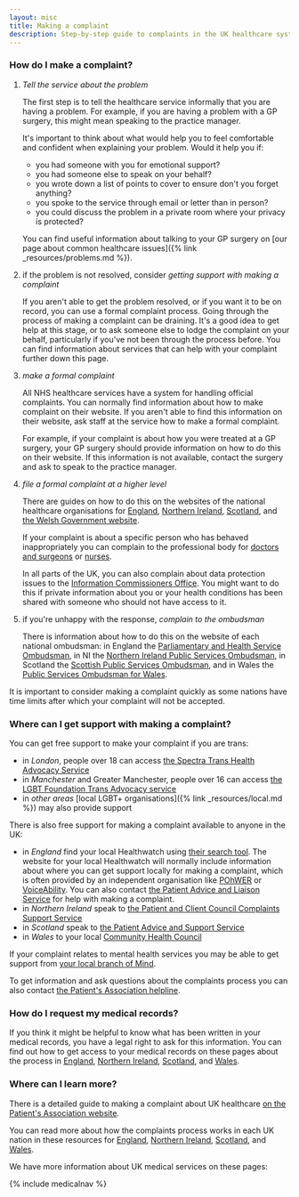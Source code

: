 ```yaml
---
layout: misc
title: Making a complaint
description: Step-by-step guide to complaints in the UK healthcare system
---
```


### How do I make a complaint?

1.  *Tell the service about the problem*

    The first step is to tell the healthcare service informally that you are having a problem. For example, if you are having a problem with a GP surgery, this might mean speaking to the practice manager. 

    It's important to think about what would help you to feel comfortable and confident when explaining your problem. Would it help you if:

    - you had someone with you for emotional support?
    - you had someone else to speak on your behalf? 
    - you wrote down a list of points to cover to ensure don't you forget anything?
    - you spoke to the service through email or letter than in person?
    - you could discuss the problem in a private room where your privacy is protected?
    
    You can find useful information about talking to your GP surgery on [our page about common healthcare issues]({% link _resources/problems.md %}).

2.  if the problem is not resolved, consider *getting support with making a complaint*

    If you aren't able to get the problem resolved, or if you want it to be on record, you can use a formal complaint process. Going through the process of making a complaint can be draining. It's a good idea to get help at this stage, or to ask someone else to lodge the complaint on your behalf, particularly if you've not been through the process before. You can find information about services that can help with your complaint further down this page. 

3.  *make a formal complaint*

    All NHS healthcare services have a system for handling official complaints. You can normally find information about how to make complaint on their website. If you aren't able to find this information on their website, ask staff at the service how to make a formal complaint.

    For example, if your complaint is about how you were treated at a GP surgery, your GP surgery should provide information on how to do this on their website. If this information is not available, contact the surgery and ask to speak to the practice manager.

4.  *file a formal complaint at a higher level*

    There are guides on how to do this on the websites of the national healthcare organisations for [England](https://www.england.nhs.uk/contact-us/complaint/complaining-to-nhse/), [Northern Ireland](https://www.nidirect.gov.uk/articles/raising-concern-or-making-complaint-about-health-services), [Scotland](https://www.nhsinform.scot/care-support-and-rights/health-rights/feedback-and-complaints/feedback-complaints-and-your-rights), and [the Welsh Government website](https://www.gov.wales/nhs-wales-complaints-and-concerns-putting-things-right). 
    
    If your complaint is about a specific person who has behaved inappropriately you can complain to the professional body for [doctors and surgeons](https://www.gmc-uk.org/concerns/information-for-patients/local-help-services) or [nurses](https://www.nmc.org.uk/concerns-nurses-midwives/support-for-patients-families-and-public/).

    In all parts of the UK, you can also complain about data protection issues to the [Information Commissioners Office](https://ico.org.uk/make-a-complaint/data-protection-complaints/). You might want to do this if private information about you or your health conditions has been shared with someone who should not have access to it.

5.  if you're unhappy with the response, *complain to the ombudsman*

    There is information about how to do this on the website of each national ombudsman: in England the [Parliamentary and Health Service Ombudsman](https://www.ombudsman.org.uk/making-complaint), in NI the [Northern Ireland Public Services Ombudsman](https://nipso.org.uk/nipso/making-a-complaint/how-do-i-make-a-complaint-to-nipso/), in Scotland the [Scottish Public Services Ombudsman](https://www.spso.org.uk/sites/spso/files/communications_material/leaflets_public/2018%20NHS%20Scotland.pdf), and in Wales the [Public Services Ombudsman for Wales](https://www.ombudsman.wales/how-to-complain/).

It is important to consider making a complaint quickly as some nations have time limits after which your complaint will not be accepted.

### Where can I get support with making a complaint?

You can get free support to make your complaint if you are trans:

- in *London*, people over 18 can access [the Spectra Trans Health Advocacy Service](https://spectra-london.org.uk/trans-services/trans-health-advocacy/)
- in *Manchester* and Greater Manchester, people over 16 can access [the LGBT Foundation Trans Advocacy service](http://lgbt.foundation/how-we-can-help-you/trans-advocacy)
- in *other areas* [local LGBT+ organisations]({% link _resources/local.md %}) may also provide support

There is also free support for making a complaint available to anyone in the UK:

- in *England* find your local Healthwatch using [their search tool](https://www.healthwatch.co.uk/your-local-healthwatch/list). The website for your local Healthwatch will normally include information about where you can get support locally for making a complaint, which is often provided by an independent organisation like [POhWER](https://www.pohwer.net/) or [VoiceAbility](https://www.voiceability.org/). You can also contact [the Patient Advice and Liaison Service](https://www.nhs.uk/nhs-services/hospitals/what-is-pals-patient-advice-and-liaison-service/) for help with making a complaint.
- in *Northern Ireland* speak to [the Patient and Client Council Complaints Support Service](https://pcc-ni.net/)
- in *Scotland* speak to [the Patient Advice and Support Service](https://www.cas.org.uk/pass)
- in *Wales* to your local [Community Health Council](https://111.wales.nhs.uk/localservices/communityhealthcouncils)

If your complaint relates to mental health services you may be able to get support from [your local branch of Mind](https://www.mind.org.uk/information-support/local-minds/).

To get information and ask questions about the complaints process you can also contact [the Patient's Association helpline](https://www.patients-association.org.uk/helpline).

### How do I request my medical records?

If you think it might be helpful to know what has been written in your medical records, you have a legal right to ask for this information. You can find out how to get access to your medical records on these pages about the process in [England](https://www.nhs.uk/using-the-nhs/about-the-nhs/how-to-get-your-medical-records/), [Northern Ireland](https://www.nidirect.gov.uk/articles/accessing-medical-or-health-and-social-care-records), [Scotland](https://www.nhsinform.scot/care-support-and-rights/health-rights/confidentiality-and-data-protection/health-records#accessing-your-health-records), and [Wales](https://thepracticeofhealth.nhs.wales/patient-information/subject-access-request-sar/).

### Where can I learn more?

There is a detailed guide to making a complaint about UK healthcare [on the Patient's Association website](https://www.patients-association.org.uk/making-a-complaint).

You can read more about how the complaints process works in each UK nation in these resources for [England](https://www.ombudsman.org.uk/sites/default/files/How_to_raise_concerns_about_a_general_practice_0.pdf), [Northern Ireland](https://pcc-ni.net/download/20/leaflets-and-literature/4433/how-can-we-help-booklet.pdf), [Scotland](https://www.citizensadvice.org.uk/scotland/health/nhs-healthcare-s/nhs-complaints-s/), and [Wales](http://www.wales.nhs.uk/sites3/Documents/932/Healthcare%20Quality%20-%2030166_Putting%20Things%20Right_a5%20leaflet_English_WEB%20VERSION%20-%20FINAL%20-%202017%2003%2001.pdf).

We have more information about UK medical services on these pages:

{% include medicalnav %}
